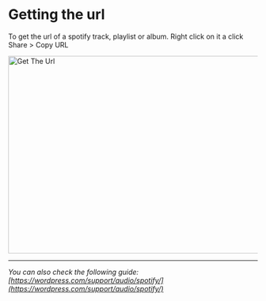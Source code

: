 # Getting the url

To get the url of a spotify track, playlist or album. Right click on it a click Share > Copy URL

<img src="https://cdn.discordapp.com/attachments/863342883946627073/1012681974558773328/gettheurl.gif" alt="Get The Url" style="height: 400px; width:700px;"/>

___

*You can also check the following guide: [https://wordpress.com/support/audio/spotify/](https://wordpress.com/support/audio/spotify/)*
